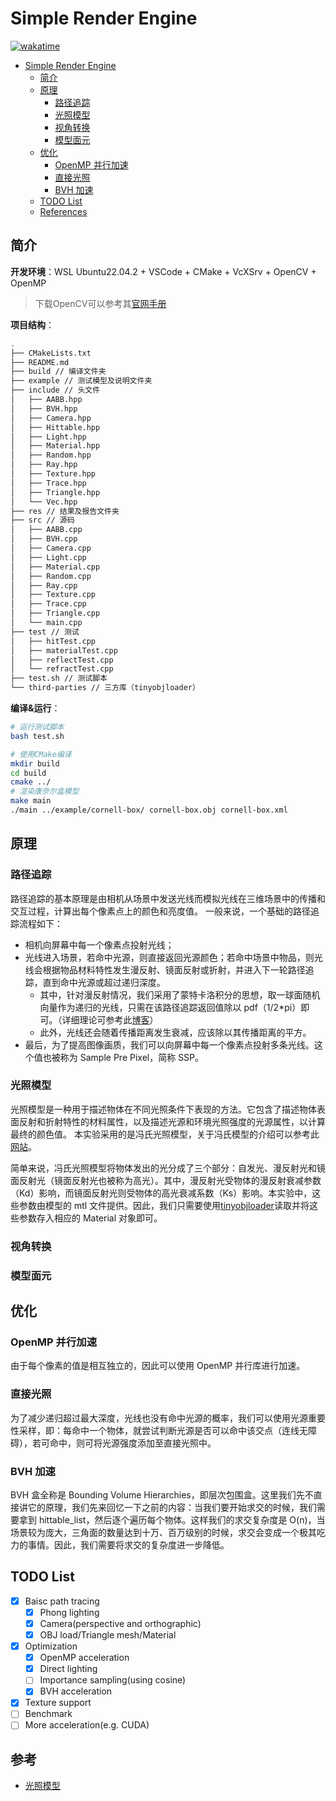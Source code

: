 # Simple Render Engine

[![wakatime](https://wakatime.com/badge/github/Zhytou/SimpleRenderEngine.svg)](https://wakatime.com/badge/github/Zhytou/SimpleRenderEngine)

- [Simple Render Engine](#simple-render-engine)
  - [简介](#简介)
  - [原理](#原理)
    - [路径追踪](#路径追踪)
    - [光照模型](#光照模型)
    - [视角转换](#视角转换)
    - [模型面元](#模型面元)
  - [优化](#优化)
    - [OpenMP 并行加速](#openmp-并行加速)
    - [直接光照](#直接光照)
    - [BVH 加速](#bvh-加速)
  - [TODO List](#todo-list)
  - [References](#references)

## 简介

**开发环境**：WSL Ubuntu22.04.2 + VSCode + CMake + VcXSrv + OpenCV + OpenMP

> 下载OpenCV可以参考其[官网手册](https://docs.opencv.org/4.x/d7/d9f/tutorial_linux_install.html)

**项目结构**：

```bash
.
├── CMakeLists.txt
├── README.md
├── build // 编译文件夹
├── example // 测试模型及说明文件夹
├── include // 头文件
│   ├── AABB.hpp
│   ├── BVH.hpp
│   ├── Camera.hpp
│   ├── Hittable.hpp
│   ├── Light.hpp
│   ├── Material.hpp
│   ├── Random.hpp
│   ├── Ray.hpp
│   ├── Texture.hpp
│   ├── Trace.hpp
│   ├── Triangle.hpp
│   └── Vec.hpp
├── res // 结果及报告文件夹
├── src // 源码
│   ├── AABB.cpp
│   ├── BVH.cpp
│   ├── Camera.cpp
│   ├── Light.cpp
│   ├── Material.cpp
│   ├── Random.cpp
│   ├── Ray.cpp
│   ├── Texture.cpp
│   ├── Trace.cpp
│   ├── Triangle.cpp
│   └── main.cpp
├── test // 测试
│   ├── hitTest.cpp
│   ├── materialTest.cpp
│   ├── reflectTest.cpp
│   └── refractTest.cpp
├── test.sh // 测试脚本
└── third-parties // 三方库（tinyobjloader）
```

**编译&运行**：

```bash
# 运行测试脚本
bash test.sh

# 使用CMake编译
mkdir build
cd build
cmake ../
# 渲染康奈尔盒模型
make main
./main ../example/cornell-box/ cornell-box.obj cornell-box.xml
```

## 原理

### 路径追踪

路径追踪的基本原理是由相机从场景中发送光线而模拟光线在三维场景中的传播和交互过程，计算出每个像素点上的颜色和亮度值。
一般来说，一个基础的路径追踪流程如下：

- 相机向屏幕中每一个像素点投射光线；
- 光线进入场景，若命中光源，则直接返回光源颜色；若命中场景中物品，则光线会根据物品材料特性发生漫反射、镜面反射或折射，并进入下一轮路径追踪，直到命中光源或超过递归深度。
  - 其中，针对漫反射情况，我们采用了蒙特卡洛积分的思想，取一球面随机向量作为递归的光线，只需在该路径追踪返回值除以 pdf（1/2\*pi）即可。（详细理论可参考此[博客](https://blog.csdn.net/weixin_44176696/article/details/113418991)）
  - 此外，光线还会随着传播距离发生衰减，应该除以其传播距离的平方。
- 最后，为了提高图像画质，我们可以向屏幕中每一个像素点投射多条光线。这个值也被称为 Sample Pre Pixel，简称 SSP。

### 光照模型

光照模型是一种用于描述物体在不同光照条件下表现的方法。它包含了描述物体表面反射和折射特性的材料属性，以及描述光源和环境光照强度的光源属性，以计算最终的颜色值。
本实验采用的是冯氏光照模型，关于冯氏模型的介绍可以参考此[网站](https://learnopengl-cn.readthedocs.io/zh/latest/02%20Lighting/02%20Basic%20Lighting/)。

简单来说，冯氏光照模型将物体发出的光分成了三个部分：自发光、漫反射光和镜面反射光（镜面反射光也被称为高光）。其中，漫反射光受物体的漫反射衰减参数（Kd）影响，而镜面反射光则受物体的高光衰减系数（Ks）影响。本实验中，这些参数由模型的 mtl 文件提供。因此，我们只需要使用[tinyobjloader](https://github.com/tinyobjloader/tinyobjloader/tree/release)读取并将这些参数存入相应的 Material 对象即可。

### 视角转换

### 模型面元

## 优化

### OpenMP 并行加速

由于每个像素的值是相互独立的，因此可以使用 OpenMP 并行库进行加速。

### 直接光照

为了减少递归超过最大深度，光线也没有命中光源的概率，我们可以使用光源重要性采样，即：每命中一个物体，就尝试判断光源是否可以命中该交点（连线无障碍），若可命中，则可将光源强度添加至直接光照中。

### BVH 加速

BVH 盒全称是 Bounding Volume Hierarchies，即层次包围盒。这里我们先不直接讲它的原理，我们先来回忆一下之前的内容：当我们要开始求交的时候，我们需要拿到 hittable_list，然后逐个遍历每个物体。这样我们的求交复杂度是 O(n)，当场景较为庞大，三角面的数量达到十万、百万级别的时候，求交会变成一个极其吃力的事情。因此，我们需要将求交的复杂度进一步降低。

## TODO List

-   [x] Baisc path tracing
    -   [x] Phong lighting
    -   [x] Camera(perspective and orthographic)
    -   [x] OBJ load/Triangle mesh/Material
-   [x] Optimization
    -   [x] OpenMP acceleration
    -   [x] Direct lighting
    -   [ ] Importance sampling(using cosine)
    -   [x] BVH acceleration
-   [x] Texture support
-   [ ] Benchmark
-   [ ] More acceleration(e.g. CUDA)

## 参考

- [光照模型](https://learnopengl-cn.readthedocs.io/zh/latest/02%20Lighting/02%20Basic%20Lighting/)

